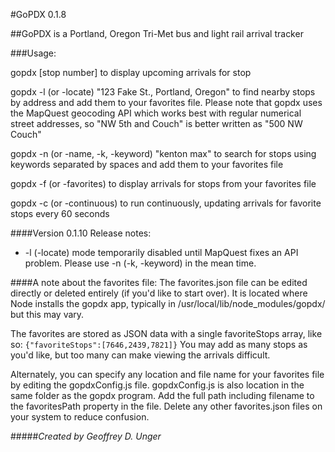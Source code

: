 #GoPDX 0.1.8

##GoPDX is a Portland, Oregon Tri-Met bus and light rail arrival tracker

###Usage:

gopdx [stop number] to display upcoming arrivals for stop

gopdx -l (or -locate) "123 Fake St., Portland, Oregon" to find nearby stops
 by address and add them to your favorites file.
 Please note that gopdx uses the MapQuest geocoding API which works best
 with regular numerical street addresses, so "NW 5th and Couch" is
 better written as "500 NW Couch"

gopdx -n (or -name, -k, -keyword) "kenton max" to search for stops using keywords
separated by spaces and add them to your favorites file

gopdx -f (or -favorites) to display arrivals for stops from your favorites file

gopdx -c (or -continuous) to run continuously, updating arrivals for favorite stops every 60 seconds

####Version 0.1.10 Release notes:
* -l (-locate) mode temporarily disabled until MapQuest fixes an API problem. Please use -n (-k, -keyword) in the mean time.

####A note about the favorites file:
The favorites.json file can be edited directly or deleted entirely (if you'd like to start over).
It is located where Node installs the gopdx app, typically in /usr/local/lib/node_modules/gopdx/ but
this may vary.

The favorites are stored as JSON data with a single favoriteStops array, like so: `{"favoriteStops":[7646,2439,7821]}`
You may add as many stops as you'd like, but too many can make viewing the arrivals difficult.

Alternately, you can specify any location and file name for your favorites file by editing the gopdxConfig.js file.
gopdxConfig.js is also location in the same folder as the gopdx program. Add the full path including filename to the
favoritesPath property in the file. Delete any other favorites.json files on your system to reduce confusion.


#####_Created by Geoffrey D. Unger_



